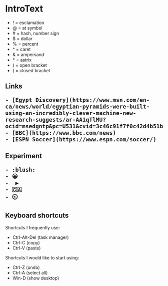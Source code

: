# IntroText

- \! = esclamation
- \@ = at symbol
- \# = hash, number sign
- \$ = dollar 
- \% = percent
- \^ = caret
- \& = ampersand
- \* = astrix
- \( = open bracket
- \) = closed bracket

<h2>Links
    
    - [Egypt Discovery](https://www.msn.com/en-ca/news/world/egyptian-pyramids-were-built-using-an-incredibly-clever-machine-new-research-suggests/ar-AA1qTlMU?ocid=msedgntp&pc=U531&cvid=3c46c91f7f0c42d4b51bb3326731b647&ei=11)
    - [BBC](https://www.bbc.com/news)
    - [ESPN Soccer](https://www.espn.com/soccer/)

 
<h2>Experiment   

    - :blush:
    - 😀
    -  ▶️
    - 🇨🇦
    - 🕥

## Keyboard shortcuts
   
Shortcuts I frequently use:
- Ctrl-Alt-Del (task manager)
- Ctrl-C (copy)
- Ctrl-V (paste)

Shortcuts I would like to start using:
- Ctrl-Z (undo)
- Ctrl-A (select all)
- Win-D (show desktop)
  

